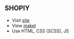 ## SHOPIY
- Visit [site](https://bodmat.github.io/shopiy/)
- View [maket](https://www.figma.com/file/MmWflfWvsjHLMCmy7PoQl2/eCommercePlatformMarketingAgencyLandingPage)
- Use HTML, CSS (SCSS), JS
